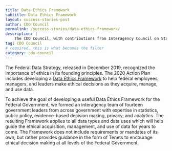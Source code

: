 ```yaml
---
title: Data Ethics Framework
subtitle: Data Ethics Framework
layout: success-stories-post
author: CDO Council
permalink: /success-stories/data-ethics-framework/
description: |
    The CDO Council, with contributions from Interagency Council on Statistical Policy (ICSP) and the Federal Privacy Council (FPC), developed a <a href="https://resources.data.gov/assets/documents/fds-data-ethics-framework.pdf">Data Ethics Framework</a> that can be used by federal leaders and data users as they make ethical decisions when acquiring, managing, and using data.
tag: CDO Council
# required, this is what becomes the filter
category: cdo-council
---
```


The Federal Data Strategy, released in December 2019, recognized the importance of ethics in its founding principles. The 2020 Action Plan includes developing a [Data Ethics Framework](https://resources.data.gov/assets/documents/fds-data-ethics-framework.pdf) to help federal employees, managers, and leaders make ethical decisions as they acquire, manage, and use data.

To achieve the goal of developing a useful Data Ethics Framework for the Federal Government, we formed an interagency team of fourteen government leaders from across government with expertise in statistics, public policy, evidence-based decision making, privacy, and analytics. The resulting Framework applies to all data types and data uses which will help guide the ethical acquisition, management, and use of data for years to come. The Framework does not include requirements or mandates of its own, but rather provides guidance in the form of Tenets to encourage ethical decision making at all levels of the Federal Government. 
